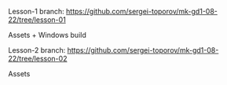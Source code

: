 Lesson-1 branch: https://github.com/sergei-toporov/mk-gd1-08-22/tree/lesson-01

Assets + Windows build

Lesson-2 branch: https://github.com/sergei-toporov/mk-gd1-08-22/tree/lesson-02

Assets